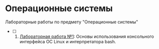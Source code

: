 # Операционные системы

Лабораторные работы по предмету "Операционные системы"

- [ ] 1. [Лабораторная работа №1](./Lab_1): Основы использования консольного интерфейса ОС Linux и интерпретатора bash.
